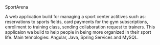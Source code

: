 SportArena

A web application build for managing a sport center actitives such as: reservations to sports fields, card payments for the gym subscriptions, enrollment to training class, sending collaboration request to trainers.
This applicaion wa build to help people in being more organized in their sport life.
Main tehnologies: Angular, Java, Spring Services and MySQL.
